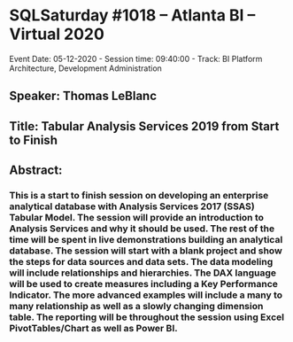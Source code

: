# SQLSaturday #1018 – Atlanta BI – Virtual 2020
Event Date: 05-12-2020 - Session time: 09:40:00 - Track: BI Platform Architecture, Development  Administration
## Speaker: Thomas LeBlanc
## Title: Tabular Analysis Services 2019 from Start to Finish
## Abstract:
### This is a start to finish session on developing an enterprise analytical database with Analysis Services 2017 (SSAS) Tabular Model. The session will provide an introduction to Analysis Services and why it should be used. The rest of the time will be spent in live demonstrations building an analytical database.  The session will start with a blank project and show the steps for data sources and data sets. The data modeling will include relationships and hierarchies. The DAX language will be used to create measures including a Key Performance Indicator. The more advanced examples will include a many to many relationship as well as a slowly changing dimension table. The reporting will be throughout the session using Excel PivotTables/Chart as well as Power BI.
